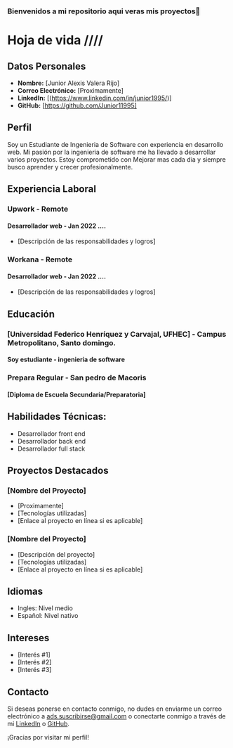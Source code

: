 ### Bienvenidos a mi repositorio aqui veras mis proyectos👋

# Hoja de vida ////

## Datos Personales
- **Nombre:** [Junior Alexis Valera Rijo]
- **Correo Electrónico:** [Proximamente]
- **LinkedIn:** [(https://www.linkedin.com/in/junior1995/)]
- **GitHub:** [https://github.com/Junior11995]

## Perfil
Soy un Estudiante de Ingenieria de Software con experiencia en desarrollo web. Mi pasión por la ingenieria de software me ha llevado a desarrollar varios proyectos. Estoy comprometido con Mejorar mas cada dia y siempre busco aprender y crecer profesionalmente.

## Experiencia Laboral
### Upwork - Remote
#### Desarrollador web - Jan 2022 ....
- [Descripción de las responsabilidades y logros]

### Workana - Remote
#### Desarrollador web - Jan 2022 ....
- [Descripción de las responsabilidades y logros]

## Educación
### [Universidad Federico Henríquez y Carvajal, UFHEC] - Campus Metropolitano, Santo domingo.
#### Soy estudiante - ingenieria de software

### Prepara Regular - San pedro de Macoris
#### [Diploma de Escuela Secundaria/Preparatoria]

## Habilidades Técnicas:
- Desarrollador front end
- Desarrollador back end
- Desarrollador full stack

## Proyectos Destacados
### [Nombre del Proyecto]
- [Proximamente]
- [Tecnologías utilizadas]
- [Enlace al proyecto en línea si es aplicable]

### [Nombre del Proyecto]
- [Descripción del proyecto]
- [Tecnologías utilizadas]
- [Enlace al proyecto en línea si es aplicable]

## Idiomas
- Ingles: Nivel medio
- Español: Nivel nativo

## Intereses
- [Interés #1]
- [Interés #2]
- [Interés #3]

## Contacto
Si deseas ponerse en contacto conmigo, no dudes en enviarme un correo electrónico a ads.suscribirse@gmail.com o conectarte conmigo a través de mi [LinkedIn](https://www.linkedin.com/in/junior1995/) o [GitHub]((https://github.com/Junior11995/)).

¡Gracias por visitar mi perfil!

<!--
**Junior11995/Junior11995** is a ✨ _special_ ✨ repository because its `README.md` (this file) appears on your GitHub profile.

Here are some ideas to get you started:

- 🔭 I’m currently working on ...
- 🌱 I’m currently learning ...
- 👯 I’m looking to collaborate on ...
- 🤔 I’m looking for help with ...
- 💬 Ask me about ...
- 📫 How to reach me: ...
- 😄 Pronouns: ...
- ⚡ Fun fact: ...
-->
